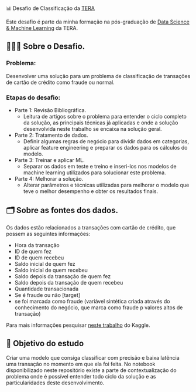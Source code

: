 📊 Desafio de Classificação da [TERA](https://somostera.com/)

Este desafio é parte da minha formação na pós-graduação de [Data Science & Machine Learning](https://somostera.com/cursos/data-science-machine-learning) da TERA.

## 🧑🏼‍🔬 Sobre o Desafio.

### Problema:
Desenvolver uma solução para um problema de classificação de transações de cartão de crédito como fraude ou normal.

### Etapas do desafio:
- Parte 1: Revisão Bibliográfica.
  - Leitura de artigos sobre o problema para entender o ciclo completo da solução, as principais técnicas já aplicadas e onde a solução desenvolvida neste trabalho se encaixa na solução geral.
- Parte 2: Tratamento de dados.
  - Definir algumas regras de negócio para dividir dados em categorias, aplicar feature engineering e preparar os dados para os cálculos do modelo.
- Parte 3: Treinar e aplicar ML.
  - Separar os dados em teste e treino e inseri-los nos modelos de machine learning utilizados para solucionar este problema.
- Parte 4: Melhorar a solução.
  - Alterar parâmetros e técnicas utilizadas para melhorar o modelo que teve o melhor desempenho e obter os resultados finais.

## 🗂️ Sobre as fontes dos dados.

Os dados estão relacionados a transações com cartão de crédito, que possem as seguintes informações:
* Hora da transação
* ID de quem fez
* ID de quem recebeu
* Saldo inicial de quem fez
* Saldo inicial de quem recebeu
* Saldo depois da transação de quem fez
* Saldo depois da transação de quem recebeu
* Quantidade transacionada
* Se é fraude ou não [target]
* se foi marcada como fraude (variável sintética criada através do conhecimento do negócio, que marca como fraude p valores altos de transação)

Para mais informações pesquisar [neste trabalho](https://somostera.com/) do Kaggle.



## 🎯 Objetivo do estudo

Criar uma modelo que consiga classificar com precisão e baixa latência uma transação no momento em que ela foi feita. No notebook disponibilizado neste repositório existe a parte de contextualização do problema onde é possível entender todo ciclo da solução e as particularidades deste desenvolvimento.
